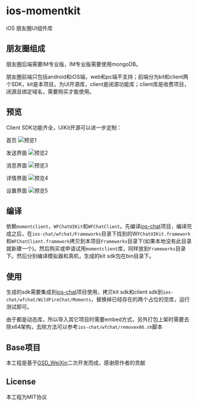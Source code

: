 # ios-momentkit
iOS 朋友圈UI组件库

## 朋友圈组成
朋友圈后端需要IM专业版，IM专业版需要使用mongoDB。

朋友圈前端只包括android和iOS端，web和pc端不支持；前端分为kit和client两个SDK，kit是本项目，为UI开源库，client是闭源功能库；client库是收费项目，闭源且绑定域名，需要购买才能使用。

## 预览
Client SDK功能齐全，UIKit开源可以进一步定制：

首页
![预览1](https://static.wildfirechat.cn/ios-moment1.png)

发送界面
![预览2](https://static.wildfirechat.cn/ios-moment2.png)

消息界面
![预览3](https://static.wildfirechat.cn/ios-moment3.png)

详情界面
![预览4](https://static.wildfirechat.cn/ios-moment4.png)

设置界面
![预览5](https://static.wildfirechat.cn/ios-moment5.png)

## 编译
依赖```momentclient```，```WFChatUIKit```和```WFChatClient```。先编译[ios-chat](https://github.com/wildfirechat/ios-chat)项目，编译完成之后，在```ios-chat/wfchat/Frameworks```目录下找到的W```FChatUIKit.framework```和```WFChatClient.framework```拷贝到本项目```Frameworks```目录下(如果本地没有此目录就新建一个)。然后购买或申请试用```momentclient```库，同样放到```Frameworks```目录下。然后分别编译模拟器和真机，生成的kit sdk包在bin目录下。


## 使用
生成的sdk需要集成到[ios-chat](https://github.com/wildfirechat/ios-chat)项目使用，拷贝kit sdk和client sdk到```ios-chat/wfchat/WildFireChat/Moments```，替换掉已经存在的两个占位的空库，运行测试即可。

由于都是动态库，所以导入其它项目时需要embed方式，另外打包上架时需要去除x64架构，去除方法可以参考```ios-chat/wfchat/removex86.sh```脚本

## Base项目
本工程是基于[GSD_WeiXin](https://github.com/gsdios/GSD_WeiXin)二次开发而成，感谢原作者的贡献

## License
本工程为MIT协议
